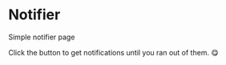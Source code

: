 # Notifier
Simple notifier page

Click the button to get notifications until you ran out of them. 😋
